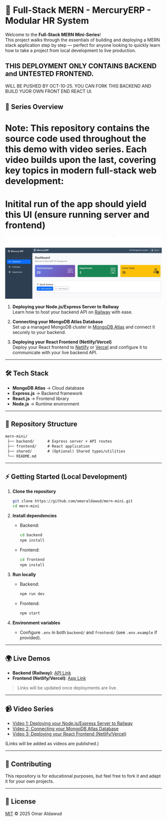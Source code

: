# 🚀 Full-Stack MERN - MercuryERP - Modular HR System


Welcome to the **Full-Stack MERN Mini-Series**!  
This project walks through the essentials of building and deploying a MERN stack application step by step — perfect for anyone looking to quickly learn how to take a project from local development to live production.

## THIS DEPLOYMENT ONLY CONTAINS BACKEND and UNTESTED FRONTEND.
 WILL BE PUSHED BY OCT-10-25.  YOU CAN FORK THIS BACKEND AND BUILD YUOR OWN FRONT END REACT UI.

## 🎯 Series Overview

# Note: This repository contains the source code used throughout the this demo with video series. Each video builds upon the last, covering key topics in modern full-stack web development:

# Initital run of the app should yield this UI (ensure running server and frontend)
![Alt text](docs/erp-view1.jpg)

1. **Deploying your Node.js/Express Server to Railway**  
   Learn how to host your backend API on [Railway](https://railway.app) with ease.

2. **Connecting your MongoDB Atlas Database**  
   Set up a managed MongoDB cluster in [MongoDB Atlas](https://www.mongodb.com/atlas/database) and connect it securely to your backend.

3. **Deploying your React Frontend (Netlify/Vercel)**  
   Deploy your React frontend to [Netlify](https://www.netlify.com/) or [Vercel](https://vercel.com/) and configure it to communicate with your live backend API.

---

## 🛠️ Tech Stack

- **MongoDB Atlas** → Cloud database
- **Express.js** → Backend framework
- **React.js** → Frontend library
- **Node.js** → Runtime environment

---

## 📂 Repository Structure

```
mern-mini/
 ├── backend/      # Express server + API routes
 ├── frontend/     # React application
 ├── shared/       # (Optional) Shared types/utilities
 └── README.md
```

---

## ⚡ Getting Started (Local Development)

1. **Clone the repository**
   ```bash
   git clone https://github.com/omaraldawud/mern-mini.git
   cd mern-mini
   ```

2. **Install dependencies**
   - Backend:
     ```bash
     cd backend
     npm install
     ```
   - Frontend:
     ```bash
     cd frontend
     npm install
     ```

3. **Run locally**
   - Backend:
     ```bash
     npm run dev
     ```
   - Frontend:
     ```bash
     npm start
     ```

4. **Environment variables**
   - Configure `.env` in both `backend/` and `frontend/` (see `.env.example` if provided).

---

## 🌍 Live Demos

- **Backend (Railway)**: [API Link]()  
- **Frontend (Netlify/Vercel)**: [App Link]()

> Links will be updated once deployments are live.

---

## 📹 Video Series

- [Video 1: Deploying your Node.js/Express Server to Railway](#)  
- [Video 2: Connecting your MongoDB Atlas Database](#)  
- [Video 3: Deploying your React Frontend (Netlify/Vercel)](#)  

(Links will be added as videos are published.)

---

## 🤝 Contributing

This repository is for educational purposes, but feel free to fork it and adapt it for your own projects.

---

## 📜 License

[MIT](LICENSE) © 2025 Omar Aldawud
